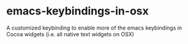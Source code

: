 emacs-keybindings-in-osx
========================

A customized keybinding to enable more of the emacs keybindings in Cocoa widgets (i.e. all native text widgets on OSX)